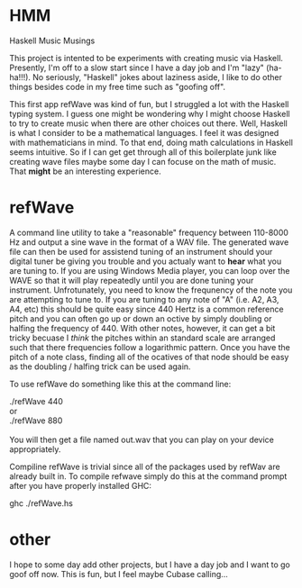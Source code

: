 # HMM
Haskell Music Musings

This project is intented to be experiments with creating music via Haskell.  Presently, I'm off to a slow start since I have a day job and I'm "lazy" (ha-ha!!!). No seriously, "Haskell" jokes about laziness aside, I like to do other things besides code in my free time such as "goofing off".

This first app refWave was kind of fun, but I struggled a lot with the Haskell typing system.  I guess one might be wondering why I might choose Haskell to try to create music when there are other choices out there.  Well, Haskell is what I consider to be a mathematical languages.  I feel it was designed with mathematicians in mind.  To that end, doing math calculations in Haskell seems intuitive.  So if I can get get through all of this boilerplate junk like creating wave files maybe some day I can focuse on the math of music.  That <b>might</b> be an interesting experience.

# refWave

A command line utility to take a "reasonable" frequency between 110-8000 Hz and output a sine wave in the format of a WAV file.  The generated wave file can then be used for assistend tuning of an instrument should your digital tuner be giving you trouble and you actualy want to <b>hear</b> what you are tuning to.  If you are using Windows Media player, you can loop over the WAVE so that it will play repeatedly until you are done tuning your instrument.  Unfrotunately, you need to know the frequnency of the note you are attempting to tune to.  If you are tuning to any note of "A" (i.e. A2, A3, A4, etc) this should be quite easy since 440 Hertz is a common reference pitch and you can often go up or down an octive by simply doubling or halfing the frequency of 440.  With other notes, however, it can get a bit tricky becuase I *think* the pitches within an standard scale are arranged such that there frequencies follow a logarithmic pattern.  Once you have the pitch of a note class, finding all of the ocatives of that node should be easy as the doubling / halfing trick can be used again.

To use refWave do something like this at the command line:

./refWave 440<br />
or<br />
./refWave 880<br />
<br />
You will then get a file named out.wav that you can play on your device appropriately.  

Compiline refWave is trivial since all of the packages used by refWav are already built in.  To compile refwave simply do this at the command prompt after you have properly installed GHC:

ghc ./refWave.hs



# other

I hope to some day add other projects, but I have a day job and I want to go goof off now.  This is fun, but I feel maybe Cubase calling...
